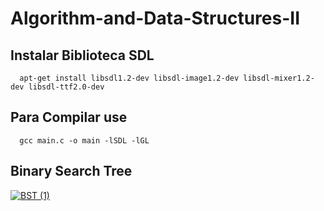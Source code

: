 # Algorithm-and-Data-Structures-II

## Instalar Biblioteca SDL

<p align ="center">

      apt-get install libsdl1.2-dev libsdl-image1.2-dev libsdl-mixer1.2-dev libsdl-ttf2.0-dev

</p>

## Para Compilar use

<p align ="center">

      gcc main.c -o main -lSDL -lGL

</p>

## Binary Search Tree

 <a href="https://whimsical.com/STXwRKEXfwCPgiRo1owpBq" target="_blank">![BST (1)](https://user-images.githubusercontent.com/45442173/79145264-bac10600-7d96-11ea-8202-9de506f1a096.png)</a>
